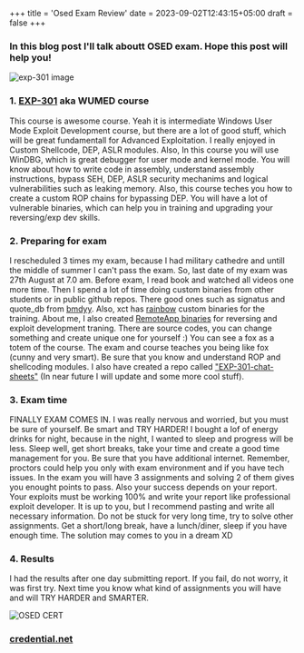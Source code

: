 +++
title = 'Osed Exam Review'
date = 2023-09-02T12:43:15+05:00
draft = false
+++

### In this blog post I'll talk aboutt OSED exam. Hope this post will help you!
![exp-301 image](/img/WUMED-1200x630-social.jpg)

### 1. [EXP-301](https://www.offsec.com/courses/exp-301/) aka WUMED course

This course is awesome course. Yeah it is intermediate Windows User Mode Exploit Development course, but there are a lot of good stuff, which will be great fundamentall for Advanced Exploitation. I really enjoyed in Custom Shellcode, DEP, ASLR modules. Also, In this course you will use WinDBG, which is great debugger for user mode and kernel mode. You will know about how to write code in assembly, understand assembly instructions, bypass SEH, DEP, ASLR security mechanims and logical vulnerabilities such as leaking memory. Also, this course teches you how to create a custom ROP chains for bypassing DEP. You will have a lot of vulnerable binaries, which can help you in training and upgrading your reversing/exp dev skills.

### 2. Preparing for exam

I rescheduled 3 times my exam, because I had military cathedre and untill the middle of summer I can't pass the exam. So, last date of my exam was 27th August at 7.0 am. Before exam, I read book and watched all videos one more time. Then I spend a lot of time doing custom binaries from other students or in public github repos. There good ones such as signatus and quote_db from [bmdyy](https://github.com/bmdyy). Also, xct has [rainbow](https://github.com/xct/vulnbins) custom  binaries for the training. About me, I also created [RemoteApp binaries](https://github.com/Sh3lldon/RemoteApp/tree/main/RemoteApps) for reversing and exploit development traning. There are source codes, you can change something and create unique one for yourself :) You can see a fox as a totem of the course. The exam and course teaches you being like fox (cunny and very smart). Be sure that you know and understand ROP and shellcoding modules. I also have created a repo called ["EXP-301-chat-sheets"](https://github.com/Sh3lldon/EXP-301-cheat-sheets) (In near future I will update and some more cool stuff).

### 3. Exam time

FINALLY EXAM COMES IN. I was really nervous and worried, but you must be sure of yourself. Be smart and TRY HARDER!
I bought a lof of energy drinks for night, because in the night, I wanted to sleep and progress will be less. Sleep well, get short breaks, take your time and create a good time management for you. Be sure that you have additional internet. Remember, proctors could help you only with exam environment and if you have tech issues. In the exam you will have 3 assignments and solving 2 of them gives you enought points to pass. Also your success depends on your report. Your exploits must be working 100% and write your report like professional exploit developer. It is up to you, but I recommend pasting and write all necessary information. Do not be stuck for very long time, try to solve other assignments. Get a short/long break, have a lunch/diner, sleep if you have enough time. The solution may comes to you in a dream XD

### 4. Results

I had the results after one day submitting report. If you fail, do not worry, it was first try. Next time you know what kind of assignments you will have and will TRY HARDER and SMARTER.

![OSED CERT](/img/792961_dfd1b3e735e44a159fa406f8080b5dd3~mv2.webp)

### [credential.net](https://www.credential.net/f1ba6582-5fc3-4e2a-a056-c2f2d96484e1#gs.4mn5mu)